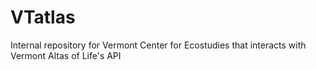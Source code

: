 # VTatlas
Internal repository for Vermont Center for Ecostudies that interacts with Vermont Altas of Life's API
